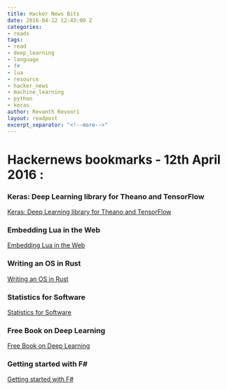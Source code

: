 ```yaml
---
title: Hacker News Bits
date: 2016-04-12 12:43:00 Z
categories:
- reads
tags:
- read
- deep_learning
- language
- f#
- lua
- resource
- hacker_news
- machine_learning
- python
- keras
author: Revanth Revoori
layout: readpost
excerpt_separator: "<!--more-->"
---
```


# Hackernews bookmarks - 12th April 2016 :

### Keras: Deep Learning library for Theano and TensorFlow

<a class="embedly-card" href="http://keras.io/">Keras: Deep Learning library for Theano and TensorFlow  <i class="fa fa-external-link"></i></a>

### Embedding Lua in the Web

<a class="embedly-card" href="http://starlight.paulcuth.me.uk/docs/embedding-lua-in-the-web">Embedding Lua in the Web  <i class="fa fa-external-link"></i></a>

### Writing an OS in Rust

<a class="embedly-card" href="http://os.phil-opp.com/">Writing an OS in Rust  <i class="fa fa-external-link"></i></a>

### Statistics for Software

<a class="embedly-card" href="https://www.paypal-engineering.com/2016/04/11/statistics-for-software/">Statistics for Software  <i class="fa fa-external-link"></i></a>

### Free Book on Deep Learning
 
<a class="embedly-card" href="http://www.deeplearningbook.org/">Free Book on Deep Learning  <i class="fa fa-external-link"></i></a>

### Getting started with F#

<a class="embedly-card" href="http://jj09.net/getting-started-with-fsharp/">Getting started with F#  <i class="fa fa-external-link"></i></a>

<!--more-->
